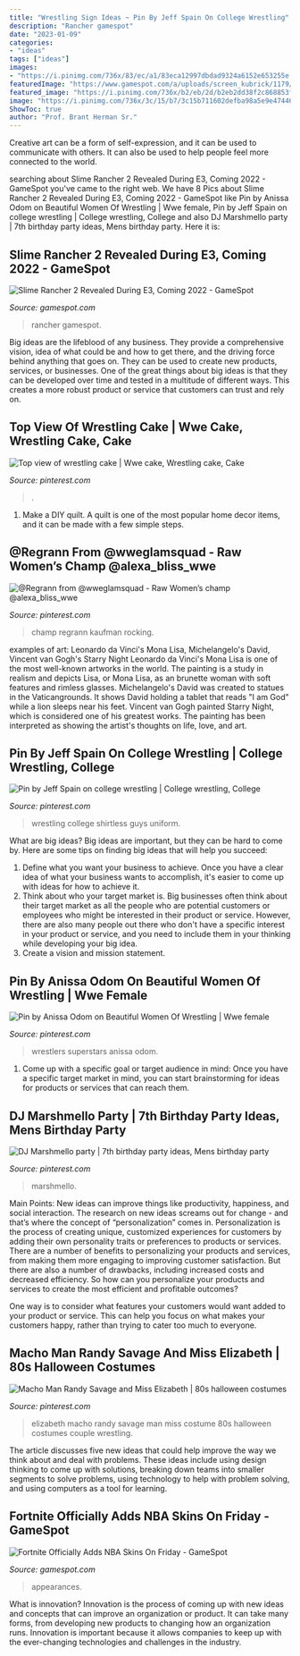 ```yaml
---
title: "Wrestling Sign Ideas ~ Pin By Jeff Spain On College Wrestling"
description: "Rancher gamespot"
date: "2023-01-09"
categories:
- "ideas"
tags: ["ideas"]
images:
- "https://i.pinimg.com/736x/83/ec/a1/83eca12997dbdad9324a6152e653255e.jpg"
featuredImage: "https://www.gamespot.com/a/uploads/screen_kubrick/1179/11799911/3832567-screenshot2021-05-19at10.40.01am.png"
featured_image: "https://i.pinimg.com/736x/b2/eb/2d/b2eb2dd38f2c868853ffac459e447cbd.jpg"
image: "https://i.pinimg.com/736x/3c/15/b7/3c15b711602defba98a5e9e474463c48.jpg"
ShowToc: true
author: "Prof. Brant Herman Sr."
---
```



Creative art can be a form of self-expression, and it can be used to communicate with others. It can also be used to help people feel more connected to the world.

	

		
searching about Slime Rancher 2 Revealed During E3, Coming 2022 - GameSpot you've came to the right web. We have 8 Pics about Slime Rancher 2 Revealed During E3, Coming 2022 - GameSpot like Pin by Anissa Odom on Beautiful Women Of Wrestling | Wwe female, Pin by Jeff Spain on college wrestling | College wrestling, College and also DJ Marshmello party | 7th birthday party ideas, Mens birthday party. Here it is:
		
    
## Slime Rancher 2 Revealed During E3, Coming 2022 - GameSpot

<img loading=lazy src="https://www.gamespot.com/a/uploads/screen_kubrick/1587/15875866/3843225-slime.jpg" onerror="this.onerror=null;this.src='https://tse2.mm.bing.net/th?id=OIP.HGG59dHeNon495E5rdMwgAHaEK&amp;pid=15.1';" alt="Slime Rancher 2 Revealed During E3, Coming 2022 - GameSpot">

_Source: gamespot.com_

>rancher gamespot. 

	

Big ideas are the lifeblood of any business. They provide a comprehensive vision, idea of what could be and how to get there, and the driving force behind anything that goes on. They can be used to create new products, services, or businesses. One of the great things about big ideas is that they can be developed over time and tested in a multitude of different ways. This creates a more robust product or service that customers can trust and rely on.

    
## Top View Of Wrestling Cake | Wwe Cake, Wrestling Cake, Cake

<img loading=lazy src="https://i.pinimg.com/originals/de/67/d0/de67d0dfb20450107ed807766d403d06.jpg" onerror="this.onerror=null;this.src='https://tse4.mm.bing.net/th?id=OIP._wOuO-6Z0hbIAiETbqaAhQHaJ4&amp;pid=15.1';" alt="Top view of wrestling cake | Wwe cake, Wrestling cake, Cake">

_Source: pinterest.com_

>. 

	

1. Make a DIY quilt. A quilt is one of the most popular home decor items, and it can be made with a few simple steps.

    
## @Regrann From @wweglamsquad - Raw Women’s Champ @alexa_bliss_wwe

<img loading=lazy src="https://i.pinimg.com/736x/83/ec/a1/83eca12997dbdad9324a6152e653255e.jpg" onerror="this.onerror=null;this.src='https://tse1.mm.bing.net/th?id=OIP.UyRek5gspyzRTLoWHFMJ-gHaHa&amp;pid=15.1';" alt="@Regrann from @wweglamsquad - Raw Women’s champ @alexa_bliss_wwe">

_Source: pinterest.com_

>champ regrann kaufman rocking. 

	

examples of art: Leonardo da Vinci's Mona Lisa, Michelangelo's David, Vincent van Gogh's Starry Night
Leonardo da Vinci's Mona Lisa is one of the most well-known artworks in the world. The painting is a study in realism and depicts Lisa, or Mona Lisa, as an brunette woman with soft features and rimless glasses. Michelangelo's David was created to statues in the Vaticangrounds. It shows David holding a tablet that reads "I am God" while a lion sleeps near his feet. Vincent van Gogh painted Starry Night, which is considered one of his greatest works. The painting has been interpreted as showing the artist's thoughts on life, love, and art.

    
## Pin By Jeff Spain On College Wrestling | College Wrestling, College

<img loading=lazy src="https://i.pinimg.com/736x/b2/eb/2d/b2eb2dd38f2c868853ffac459e447cbd.jpg" onerror="this.onerror=null;this.src='https://tse2.mm.bing.net/th?id=OIP.yyDzzNoaI2-ZE6A48TYqeQHaF9&amp;pid=15.1';" alt="Pin by Jeff Spain on college wrestling | College wrestling, College">

_Source: pinterest.com_

>wrestling college shirtless guys uniform. 

	

What are big ideas?
Big ideas are important, but they can be hard to come by. Here are some tips on finding big ideas that will help you succeed: 
1. Define what you want your business to achieve. Once you have a clear idea of what your business wants to accomplish, it's easier to come up with ideas for how to achieve it. 
2. Think about who your target market is. Big businesses often think about their target market as all the people who are potential customers or employees who might be interested in their product or service. However, there are also many people out there who don't have a specific interest in your product or service, and you need to include them in your thinking while developing your big idea. 
3. Create a vision and mission statement.

    
## Pin By Anissa Odom On Beautiful Women Of Wrestling | Wwe Female

<img loading=lazy src="https://i.pinimg.com/736x/3c/15/b7/3c15b711602defba98a5e9e474463c48.jpg" onerror="this.onerror=null;this.src='https://tse3.mm.bing.net/th?id=OIP.TSl4Ls4UaVxwIGCJhTQ96AHaHL&amp;pid=15.1';" alt="Pin by Anissa Odom on Beautiful Women Of Wrestling | Wwe female">

_Source: pinterest.com_

>wrestlers superstars anissa odom. 

	

1. Come up with a specific goal or target audience in mind: Once you have a specific target market in mind, you can start brainstorming for ideas for products or services that can reach them.

    
## DJ Marshmello Party | 7th Birthday Party Ideas, Mens Birthday Party

<img loading=lazy src="https://i.pinimg.com/736x/7f/69/dc/7f69dc25ce7dbe30afc66a558ebf084a.jpg" onerror="this.onerror=null;this.src='https://tse1.mm.bing.net/th?id=OIP.BxfGEgJq5Kh691pOGKBBBQHaFj&amp;pid=15.1';" alt="DJ Marshmello party | 7th birthday party ideas, Mens birthday party">

_Source: pinterest.com_

>marshmello. 

	

Main Points: New ideas can improve things like productivity, happiness, and social interaction.
The research on new ideas screams out for change - and that’s where the concept of “personalization” comes in. Personalization is the process of creating unique, customized experiences for customers by adding their own personality traits or preferences to products or services.
There are a number of benefits to personalizing your products and services, from making them more engaging to improving customer satisfaction. But there are also a number of drawbacks, including increased costs and decreased efficiency. So how can you personalize your products and services to create the most efficient and profitable outcomes?

One way is to consider what features your customers would want added to your product or service. This can help you focus on what makes your customers happy, rather than trying to cater too much to everyone.

    
## Macho Man Randy Savage And Miss Elizabeth | 80s Halloween Costumes

<img loading=lazy src="https://i.pinimg.com/736x/12/09/23/120923c892eddad263ab8e09b59f8f71.jpg" onerror="this.onerror=null;this.src='https://tse3.mm.bing.net/th?id=OIP.h1XTOYqcLFjYqMUskHZfvgHaNV&amp;pid=15.1';" alt="Macho Man Randy Savage and Miss Elizabeth | 80s halloween costumes">

_Source: pinterest.com_

>elizabeth macho randy savage man miss costume 80s halloween costumes couple wrestling. 

	

The article discusses five new ideas that could help improve the way we think about and deal with problems. These ideas include using design thinking to come up with solutions, breaking down teams into smaller segments to solve problems, using technology to help with problem solving, and using computers as a tool for learning.

    
## Fortnite Officially Adds NBA Skins On Friday - GameSpot

<img loading=lazy src="https://www.gamespot.com/a/uploads/screen_kubrick/1179/11799911/3832567-screenshot2021-05-19at10.40.01am.png" onerror="this.onerror=null;this.src='https://tse2.mm.bing.net/th?id=OIP.jnCf1LNETAGJCPcbAbFZbAHaEK&amp;pid=15.1';" alt="Fortnite Officially Adds NBA Skins On Friday - GameSpot">

_Source: gamespot.com_

>appearances. 

	

What is innovation?
Innovation is the process of coming up with new ideas and concepts that can improve an organization or product. It can take many forms, from developing new products to changing how an organization runs. Innovation is important because it allows companies to keep up with the ever-changing technologies and challenges in the industry.

